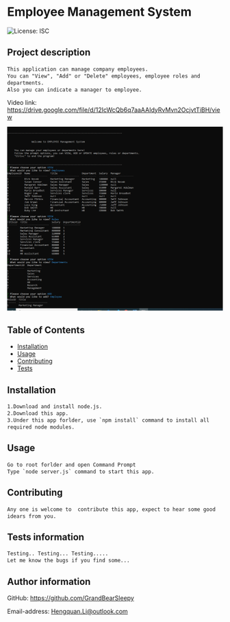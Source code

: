 # Employee Management System

![License: ISC](https://img.shields.io/badge/Licence-None-white.svg)


## Project description
    This application can manage company employees.
    You can "View", "Add" or "Delete" employees, employee roles and departments.
    Also you can indicate a manager to employee.

Video link:
 https://drive.google.com/file/d/12IcWcQb6q7aaAAIdyRvMvn2OcjvtTiBH/view

![imag](./Assets/images/screen.png)


## Table of Contents
* [Installation](#installation)
* [Usage](#usage)
* [Contributing](#contributing)
* [Tests](#tests-information)

## Installation
    1.Download and install node.js.
    2.Download this app.
    3.Under this app forlder, use `npm install` command to install all required node modules.


## Usage
    Go to root forlder and open Command Prompt 
    Type `node server.js` command to start this app.

## Contributing
    Any one is welcome to  contribute this app, expect to hear some good idears from you.

## Tests information
    Testing.. Testing... Testing.....
    Let me know the bugs if you find some...

## Author information
  GitHub: https://github.com/GrandBearSleepy

  Email-address: Hengquan.Li@outlook.com

